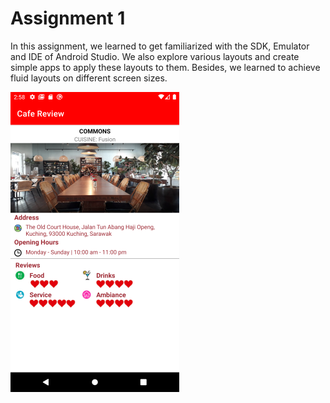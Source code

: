 # Assignment 1

In this assignment, we learned to get familiarized with the SDK, Emulator and IDE of Android Studio. We also explore various layouts and create simple apps to apply these layouts to them. Besides, we learned to achieve fluid layouts on different screen sizes.

![Cafe Review Screenshot](image.png)

